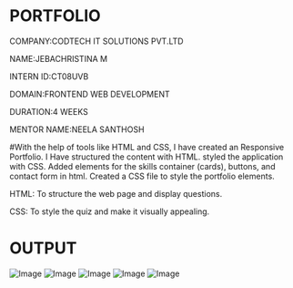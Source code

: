 # PORTFOLIO

COMPANY:CODTECH IT SOLUTIONS PVT.LTD

NAME:JEBACHRISTINA M

INTERN ID:CT08UVB

DOMAIN:FRONTEND WEB DEVELOPMENT

DURATION:4 WEEKS

MENTOR NAME:NEELA SANTHOSH

#With the help of tools like HTML and CSS, I have created an Responsive Portfolio. I Have structured the content with HTML. styled the application with CSS.  Added elements for the skills container (cards), buttons, and contact form in html. Created a CSS file to style the portfolio elements. 

HTML: To structure the web page and display questions.

CSS: To style the quiz and make it visually appealing.

# OUTPUT

![Image](https://github.com/user-attachments/assets/b68661bd-0032-48d8-9289-fc97ef86169d)
![Image](https://github.com/user-attachments/assets/1fc58296-ddb7-4b42-bd8b-03bdbef31f72)
![Image](https://github.com/user-attachments/assets/19b0abda-9ab9-4711-9795-2fb93f8d7bf9)
![Image](https://github.com/user-attachments/assets/568ae110-ef00-4eaf-8b1d-b9288ae08a05)
![Image](https://github.com/user-attachments/assets/efbe9c0c-1b2c-4f58-b2ea-c41cc6fe1f27)

